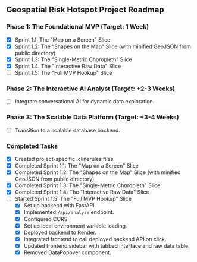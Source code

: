 ## Geospatial Risk Hotspot Project Roadmap

### Phase 1: The Foundational MVP (Target: 1 Week)
- [x] Sprint 1.1: The "Map on a Screen" Slice
- [x] Sprint 1.2: The "Shapes on the Map" Slice (with minified GeoJSON from public directory)
- [x] Sprint 1.3: The "Single-Metric Choropleth" Slice
- [x] Sprint 1.4: The "Interactive Raw Data" Slice
- [ ] Sprint 1.5: The "Full MVP Hookup" Slice

### Phase 2: The Interactive AI Analyst (Target: +2-3 Weeks)
- [ ] Integrate conversational AI for dynamic data exploration.

### Phase 3: The Scalable Data Platform (Target: +3-4 Weeks)
- [ ] Transition to a scalable database backend.

### Completed Tasks
- [x] Created project-specific .clinerules files
- [x] Completed Sprint 1.1: The "Map on a Screen" Slice
- [x] Completed Sprint 1.2: The "Shapes on the Map" Slice (with minified GeoJSON from public directory)
- [x] Completed Sprint 1.3: The "Single-Metric Choropleth" Slice
- [x] Completed Sprint 1.4: The "Interactive Raw Data" Slice
- [ ] Started Sprint 1.5: The "Full MVP Hookup" Slice
    - [x] Set up backend with FastAPI.
    - [x] Implemented `/api/analyze` endpoint.
    - [x] Configured CORS.
    - [x] Set up local environment variable loading.
    - [x] Deployed backend to Render.
    - [x] Integrated frontend to call deployed backend API on click.
    - [x] Updated frontend sidebar with tabbed interface and raw data table.
    - [x] Removed DataPopover component.
